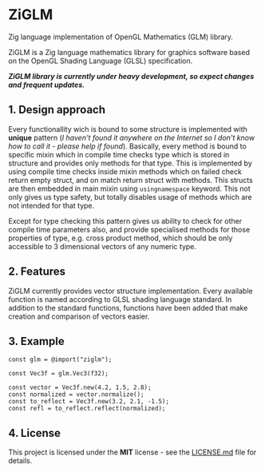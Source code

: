 # ZiGLM

Zig language implementation of OpenGL Mathematics (GLM) library.

ZiGLM is a Zig language mathematics library for graphics software based on the OpenGL Shading Language (GLSL) specification.

***ZiGLM library is currently under heavy development, so expect changes and frequent updates.***

## 1. Design approach

Every functionallity wich is bound to some structure is implemented with **unique** pattern (*I haven't found it anywhere on the Internet so I don't know how to call it - please help if found*). 
Basically, every method is bound to specific mixin which in compile time checks type which is stored in structure and provides only methods for that type. This is implemented by using compile time checks inside mixin methods which on failed check return empty struct, and on match return struct with methods. This structs are then embedded in main mixin using `usingnamespace` keyword. This not only gives us type safety, but totally disables usage of methods which are not intended for that type.

Except for type checking this pattern gives us ability to check for other compile time parameters also, and provide specialised methods for those properties of type, e.g. cross product method, which should be only accessible to 3 dimensional vectors of any numeric type.

## 2. Features

ZiGLM currently provides vector structure implementation. Every available function is named according to GLSL shading language standard. In addition to the standard functions, functions have been added that make creation and comparison of vectors easier.

## 3. Example

```zig
const glm = @import("ziglm");

const Vec3f = glm.Vec3(f32);

const vector = Vec3f.new(4.2, 1.5, 2.8);
const normalized = vector.normalize();
const to_reflect = Vec3f.new(3.2, 2.1, -1.5);
const refl = to_reflect.reflect(normalized);
```

## 4. License
This project is licensed under the **MIT** license - see the [LICENSE.md](/LICENSE) file for details.
